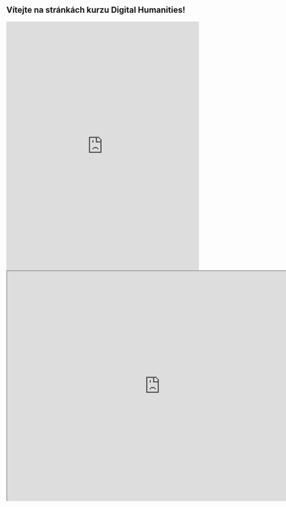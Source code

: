 ## Vítejte na stránkách kurzu Digital Humanities!
<iframe src='https://cdn.knightlab.com/libs/timeline3/latest/embed/index.html?source=1XOHvIgvy5n79ZDgNbu0ezbhg35ex4ud8CzsugIG4jKQ&font=Default&lang=en&initial_zoom=2&height=650' width='100%' height='650' webkitallowfullscreen mozallowfullscreen allowfullscreen frameborder='0'></iframe>
<iframe src="https://uploads.knightlab.com/storymapjs/a15f63188a923d533c4c13be3c6cc156/dh/index.html" width=800 height=600></iframe>
